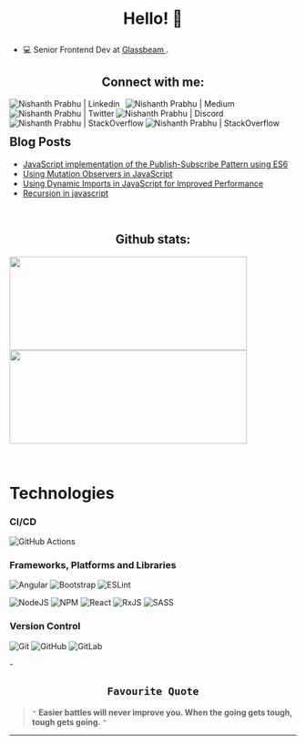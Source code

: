 # <p align="center"> Hello! 👋  </p>
<!--## <p align="center"> ```Javascript Enthusiast | Frontend Dev``` </p>-->
<!--<h4 align="center"<a href="https://github.com/nishanthprabhu2" target="_blank"><p align="center"> <img src="https://komarev.com/ghpvc/?username=nishanthprabhu2&label=Profile%20views&color=129e00&style=plastic" alt="karan39k" /> </p></h4>-->

  - 💻 Senior Frontend Dev at <a  href="https://www.linkedin.com/company/glassbeam-inc">Glassbeam </a>.

<!--- 🌱 I’m a Javascript Enthusiast.



- 🥅 2023 Goals: Experiment, learn and build stuffs | Repeat.

- ⚡ Believe in Hardwork.

- Learning: Micro-frontends, Frontend-Architecture, Module federation, Webpack, Figma, Docker, CI/CD, Kubernetes -->

<!--  💬 Ask me about Tech-related stuff. -->
 <!--  
<h2 align="center">Talented folks I work with</h2>
<h4> @github/nish-code </h4>  --> 

<h2 align="center">Connect with me:</h2>

  

<a style="margin-right:10px"  href="https://www.linkedin.com/in/nishanth-prabhu26/"  target="_blank">  

<img style="margin-right:10px" align="left"  alt="Nishanth Prabhu | Linkedin"  src="https://img.shields.io/badge/LinkedIn-0077B5?style=for-the-badge&logo=linkedin&logoColor=white"  />

</a>

<a  href="https://dev.to/nishanthprabhu2"  target="_blank">

<img  align="left"  alt="Nishanth Prabhu | Medium"  src="https://img.shields.io/badge/Dev.to-12100E?style=for-the-badge&logo=devdotto&logoColor=white"  />

</a>

<a  href="https://www.twitter.com/nishanthprabhu2"  target="_blank">

<img  align="left"  alt="Nishanth Prabhu | Twitter"  src="https://img.shields.io/badge/Twitter-00ACEE?style=for-the-badge&logo=twitter&logoColor=white"  />

</a>
<a  href="https://discord.gg/NqVzCcmeue"  target="_blank">

<img  align="left"  alt="Nishanth Prabhu | Discord"  src="https://img.shields.io/badge/Discord-7289DA?style=for-the-badge&logo=discord&logoColor=white"  />

</a>

<a  href="https://stackoverflow.com/users/5225976/nishanth"  target="_blank">

<img  align="left"  alt="Nishanth Prabhu | StackOverflow"  src="https://img.shields.io/badge/stack%20overflow-FE7A16?logo=stack-overflow&logoColor=white&style=for-the-badge"  />

</a>

<a  href="https://nishanthprabhu.hashnode.dev/"  target="_blank">

<img  align="left"  alt="Nishanth Prabhu | StackOverflow"  src="https://img.shields.io/badge/Hashnode-2962FF?style=for-the-badge&logo=hashnode&logoColor=white"  />

</a>


<br/>


<br  />

 ## Blog Posts
<!-- HASHNODE:START -->
- [JavaScript implementation of the Publish-Subscribe Pattern using ES6](https://nishanthprabhu.hashnode.dev/javascript-implementation-of-the-publish-subscribe-pattern-using-es6)
- [Using Mutation Observers in JavaScript](https://nishanthprabhu.hashnode.dev/using-mutation-observers-in-javascript)
- [Using Dynamic Imports in JavaScript for Improved Performance](https://nishanthprabhu.hashnode.dev/using-dynamic-imports-in-javascript-for-improved-performance)
- [Recursion in javascript](https://nishanthprabhu.hashnode.dev/recursion-in-javascript)
<!-- HASHNODE:END -->


<!-- ### ```Languages and Tools I use:``` 
<h2 align="center">Languages and Tools:</h2>
  

<img  align="left"  alt="HTML5"  width="30px"  src="https://raw.githubusercontent.com/github/explore/80688e429a7d4ef2fca1e82350fe8e3517d3494d/topics/html/html.png"  />

<img  align="left"  alt="CSS3"  width="30px"  src="https://raw.githubusercontent.com/github/explore/80688e429a7d4ef2fca1e82350fe8e3517d3494d/topics/css/css.png"  />

<img  align="left"  alt="Sass"  width="30px"  src="https://raw.githubusercontent.com/github/explore/80688e429a7d4ef2fca1e82350fe8e3517d3494d/topics/sass/sass.png"  />

<img  align="left"  alt="Bootstrap"  width="30px"  src="https://raw.githubusercontent.com/github/explore/80688e429a7d4ef2fca1e82350fe8e3517d3494d/topics/bootstrap/bootstrap.png"/>

<img  align="left"  alt="JavaScript"  width="30px"  src="https://raw.githubusercontent.com/github/explore/80688e429a7d4ef2fca1e82350fe8e3517d3494d/topics/javascript/javascript.png"  />

<img  align="left"  alt="ReactJs"  width="30px"  src="https://raw.githubusercontent.com/github/explore/80688e429a7d4ef2fca1e82350fe8e3517d3494d/topics/react/react.png"/>

<img  align="left"  alt="Angular"  width="30px"  src="https://avatars.githubusercontent.com/u/139426?s=200&v=4"/>



<img  align="left"  alt="MySQL"  width="30px"  src="https://raw.githubusercontent.com/github/explore/80688e429a7d4ef2fca1e82350fe8e3517d3494d/topics/mysql/mysql.png"  />

<img  align="left"  alt="Firebase"  width="30px"  src="https://raw.githubusercontent.com/github/explore/80688e429a7d4ef2fca1e82350fe8e3517d3494d/topics/firebase/firebase.png"/>

<img  align="left"  alt="PHP"  width="30px"  src="https://raw.githubusercontent.com/github/explore/ccc16358ac4530c6a69b1b80c7223cd2744dea83/topics/php/php.png"/>

<img  align="left"  alt="Git"  width="30px"  src="https://raw.githubusercontent.com/github/explore/80688e429a7d4ef2fca1e82350fe8e3517d3494d/topics/git/git.png"  />

<img  align="left"  alt="Visual Studio Code"  width="30px"  src="https://raw.githubusercontent.com/github/explore/80688e429a7d4ef2fca1e82350fe8e3517d3494d/topics/visual-studio-code/visual-studio-code.png"  />

<br  />-->



<br/>


 
<!--  ### ```Github stats ```   -->
<h2 align="center">Github stats:</h2>

 <!--![nish](https://github-readme-stats.vercel.app/api/top-langs/?username=nishanthprabhu2&layout=compact&hide=html&theme=merko)-->
<img src="https://github-readme-stats.vercel.app/api/top-langs/?username=nishanthprabhu2&layout=compact&hide=html&theme=merko" width="417" height="164"><img src="https://github-readme-streak-stats.herokuapp.com/?user=nishanthprabhu2&theme=dark" width="417" height="164"><!--<img  align="center"  src="https://github-readme-stats.vercel.app/api?username=nishanthprabhu2&count_private=true&show_icons=true&theme=radical" width="417" height="164"/>-->
  <!--##### ``` Profile Views:```
  ### ![nish](https://profile-counter.glitch.me/{nishanthprabhu2}/count.svg) -->




<br/>
<!--<img   src="https://activity-graph.herokuapp.com/graph?username=nishanthprabhu2&theme=xcode"/> -->

<!--### ``` Watch my contribution graph get eaten by the snake 🐍``` -->

<!-- platane/snk works, it just puts it on a new branch -->
<!--![nishanthprabhu2 snake gif](https://github.com/Nishanthprabhu2/Nishanthprabhu2/blob/output/github-contribution-grid-snake.gif) -->
# Technologies

### CI/CD
![GitHub Actions](https://img.shields.io/badge/github%20actions-%232671E5.svg?style=for-the-badge&logo=githubactions&logoColor=white)


### Frameworks, Platforms and Libraries
![Angular](https://img.shields.io/badge/angular-%23DD0031.svg?style=for-the-badge&logo=angular&logoColor=white)
![Bootstrap](https://img.shields.io/badge/bootstrap-%23563D7C.svg?style=for-the-badge&logo=bootstrap&logoColor=white)
![ESLint](https://img.shields.io/badge/ESLint-4B3263?style=for-the-badge&logo=eslint&logoColor=white)
<!--![JWT](https://img.shields.io/badge/JWT-black?style=for-the-badge&logo=JSON%20web%20tokens)-->
![NodeJS](https://img.shields.io/badge/node.js-6DA55F?style=for-the-badge&logo=node.js&logoColor=white)
![NPM](https://img.shields.io/badge/NPM-%23000000.svg?style=for-the-badge&logo=npm&logoColor=white)
![React](https://img.shields.io/badge/react-%2320232a.svg?style=for-the-badge&logo=react&logoColor=%2361DAFB)
![RxJS](https://img.shields.io/badge/rxjs-%23B7178C.svg?style=for-the-badge&logo=reactivex&logoColor=white)
![SASS](https://img.shields.io/badge/SASS-hotpink.svg?style=for-the-badge&logo=SASS&logoColor=white)

### Version Control
![Git](https://img.shields.io/badge/Git-F05032?style=for-the-badge&logo=git&logoColor=white)
![GitHub](https://img.shields.io/badge/GitHub-181717?style=for-the-badge&logo=github&logoColor=white)
![GitLab](https://img.shields.io/badge/gitlab-%23181717.svg?style=for-the-badge&logo=gitlab&logoColor=white)

-<h2 align = "center">```Favourite Quote```</h2>
> ```❝``` **Easier battles will never improve you. When the going gets tough,**
> **tough gets going.** ```❞``` 
  

---
